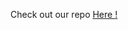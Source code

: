 
<link rel="stylesheet" href="https://cdnjs.cloudflare.com/ajax/libs/font-awesome/6.0.0/css/all.min.css">

Check out our repo  [Here <i class="fa-brands fa-github"></i> !](https://github.com/dikraMasrour/NotebookDocGen) 